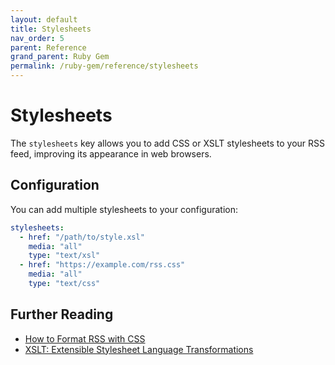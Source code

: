 ```yaml
---
layout: default
title: Stylesheets
nav_order: 5
parent: Reference
grand_parent: Ruby Gem
permalink: /ruby-gem/reference/stylesheets
---
```


# Stylesheets

The `stylesheets` key allows you to add CSS or XSLT stylesheets to your RSS feed, improving its appearance in web browsers.

## Configuration

You can add multiple stylesheets to your configuration:

```yaml
stylesheets:
  - href: "/path/to/style.xsl"
    media: "all"
    type: "text/xsl"
  - href: "https://example.com/rss.css"
    media: "all"
    type: "text/css"
```

## Further Reading

- [How to Format RSS with CSS](https://www.lifewire.com/how-to-format-rss-3469302)
- [XSLT: Extensible Stylesheet Language Transformations](https://developer.mozilla.org/en-US/docs/Web/XSLT)
